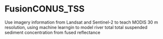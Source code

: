 # FusionCONUS_TSS
Use imagery information from Landsat and Sentinel-2 to teach MODIS 30 m resolution, using machine learngin to model river total total suspended sediment concentration from fused reflectance
